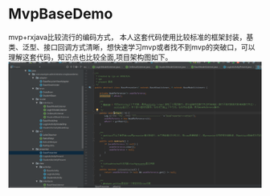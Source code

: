 # MvpBaseDemo
mvp+rxjava比较流行的编码方式， 本人这套代码使用比较标准的框架封装，基类、泛型、接口回调方式清晰，想快速学习mvp或者找不到mvp的突破口，可以理解这套代码，知识点也比较全面,项目架构图如下。
 ![image](https://github.com/JunpLi/MvpBaseDemo/raw/master/picture/mvp+rxjava.png)
